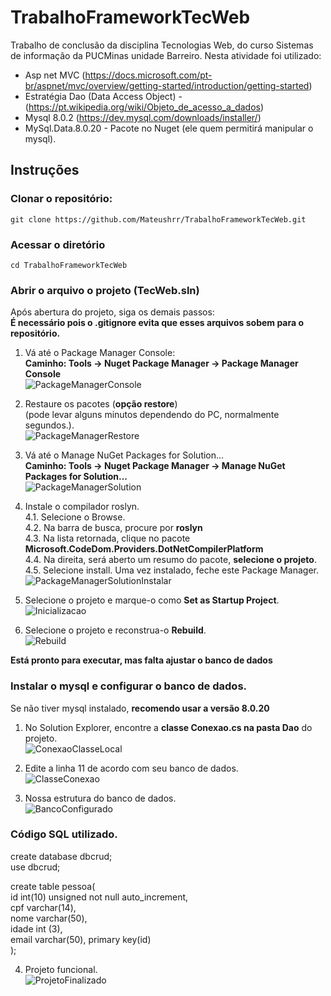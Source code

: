 # TrabalhoFrameworkTecWeb

Trabalho de conclusão da disciplina Tecnologias Web, do curso Sistemas de informação da PUCMinas unidade Barreiro.
Nesta atividade foi utilizado:
>
* Asp net MVC (https://docs.microsoft.com/pt-br/aspnet/mvc/overview/getting-started/introduction/getting-started)  
* Estratégia Dao (Data Access Object) - (https://pt.wikipedia.org/wiki/Objeto_de_acesso_a_dados)  
* Mysql 8.0.2 (https://dev.mysql.com/downloads/installer/)  
* MySql.Data.8.0.20 - Pacote no Nuget (ele quem permitirá manipular o mysql).

## Instruções

### Clonar o repositório:
```
git clone https://github.com/Mateushrr/TrabalhoFrameworkTecWeb.git
```

### Acessar o diretório

```
cd TrabalhoFrameworkTecWeb
```

### Abrir o arquivo o projeto (**TecWeb.sln**)  

Após abertura do projeto, siga os demais passos:  
**É necessário pois o .gitignore evita que esses arquivos sobem para o repositório.**  

1. Vá até o Package Manager Console:  
**Caminho: Tools -> Nuget Package Manager -> Package Manager Console**  
![PackageManagerConsole](/screenshots/PackageManagerConsole.jpg "PackageManagerConsole")  

2. Restaure os pacotes (**opção restore**)  
(pode levar alguns minutos dependendo do PC, normalmente segundos.).  
![PackageManagerRestore](/screenshots/PackageManagerRestore.jpg "PackageManagerRestore")  

3. Vá até o Manage NuGet Packages for Solution...  
**Caminho: Tools -> Nuget Package Manager -> Manage NuGet Packages for Solution...**  
![PackageManagerSolution](/screenshots/PackageManagerSolution.jpg "PackageManagerSolution")  

4. Instale o compilador roslyn.  
4.1. Selecione o Browse.  
4.2. Na barra de busca, procure por **roslyn**  
4.3. Na lista retornada, clique no pacote **Microsoft.CodeDom.Providers.DotNetCompilerPlatform**  
4.4. Na direita, será aberto um resumo do pacote, **selecione o projeto**.  
4.5. Selecione install. Uma vez instalado, feche este Package Manager.  
![PackageManagerSolutionInstalar](/screenshots/PackageManagerSolutionInstalar.jpg "PackageManagerSolutionInstalar")  

5. Selecione o projeto e marque-o como **Set as Startup Project**.  
![Inicializacao](/screenshots/projeto_inicializacao.jpg "Inicializacao")  

6. Selecione o projeto e reconstrua-o **Rebuild**.  
![Rebuild](/screenshots/rebuild.jpg "Rebuild")  

**Está pronto para executar, mas falta ajustar o banco de dados**  

### Instalar o mysql e configurar o banco de dados.  
Se não tiver mysql instalado, **recomendo usar a versão 8.0.20**  

1. No Solution Explorer, encontre a **classe Conexao.cs na pasta Dao** do projeto.  
![ConexaoClasseLocal](/screenshots/conexao.jpg "ConexaoClasseLocal")  

2. Edite a linha 11 de acordo com seu banco de dados.  
![ClasseConexao](/screenshots/classe_conexao_linha11.jpg "ClasseConexao")  

3. Nossa estrutura do banco de dados.  
![BancoConfigurado](/screenshots/banco_de_dados.jpg "BancoConfigurado")  

### Código SQL utilizado.  

create database dbcrud;  
use dbcrud;  

create table pessoa(  
id int(10) unsigned not null auto_increment,  
cpf varchar(14),  
nome varchar(50),  
idade int (3),  
email varchar(50), primary key(id)  
);  

4. Projeto funcional.  
![ProjetoFinalizado](/screenshots/ProjetoFinalizado.jpg "ProjetoFinalizado")  
